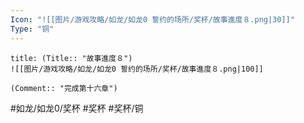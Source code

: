 ```yaml
---
Icon: "![[图片/游戏攻略/如龙/如龙0 誓约的场所/奖杯/故事進度８.png|30]]"
Type: "铜"
---
```

```ad-common-bronze-trophy
title: (Title:: "故事進度８")
![[图片/游戏攻略/如龙/如龙0 誓约的场所/奖杯/故事進度８.png|100]]

(Comment:: "完成第十六章")
```

#如龙/如龙0/奖杯 #奖杯 #奖杯/铜

